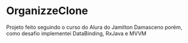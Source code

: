 # OrganizzeClone
Projeto feito seguindo o curso do Alura do Jamilton Damasceno porém, como desafio implementei DataBinding, RxJava e MVVM
